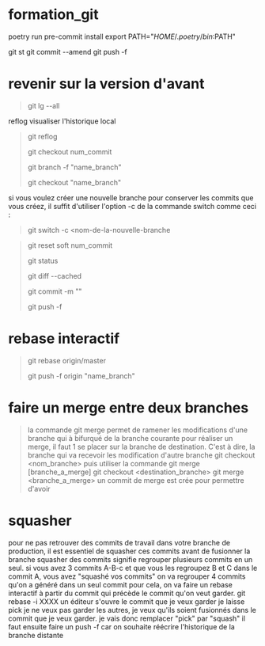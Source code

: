# formation_git


poetry run pre-commit install
export PATH="$HOME/.poetry/bin:$PATH"

git st
git commit --amend
git push -f


# revenir sur la version d'avant 
> git lg --all
>
reflog visualiser l'historique local
> git reflog
> 
> git checkout num_commit
> 
> git branch -f "name_branch"
> 
> git checkout "name_branch"
> 
si vous voulez créer une nouvelle branche pour conserver les commits que vous créez, il suffit d'utiliser l'option -c de la commande switch comme ceci :
> 
> git switch -c <nom-de-la-nouvelle-branche
 
> git reset soft num_commit
> 
> git status
> 
> git diff --cached
> 
> git commit -m ""
> 
> git push -f 
# rebase interactif
> git rebase origin/master
> 
>  git push -f origin "name_branch"
 # faire un merge entre deux branches
> la commande git merge permet de ramener les modifications d'une branche qui à bifurqué de la branche  courante
> pour réaliser un merge, il faut
> 1 se placer sur la branche de destination. C'est à dire, la branche qui va recevoir les modification d'autre branche
> git checkout <nom_branche>
> puis utiliser la commande git merge [branche_a_merge]
> git checkout <destination_branche>
> git merge <branche_a_merge>
> un commit de merge est crée pour permettre d'avoir 
> 
> 
# squasher 
pour ne pas retrouver des commits de travail dans votre branche de production, il est essentiel de squasher ces commits avant de fusionner la branche
squasher des commits signifie regrouper plusieurs commits en un seul. si vous avez 3 commits A-B-c et que vous les regroupez B et C dans le commit A, vous avez "squashé vos commits"
on va regrouper 4 commits  qu'on a généré dans un seul commit
pour cela, on va faire un rebase interactif à partir du commit qui précède le commit qu'on veut garder.
git rebase -i XXXX
un éditeur s'ouvre 
le commit que je veux garder je laisse pick
je ne veux pas garder les autres, je veux qu'ils soient fusionnés dans le commit que je veux garder. je vais donc remplacer "pick" par "squash"
il faut ensuite faire un push -f car on souhaite réécrire l'historique de la branche distante